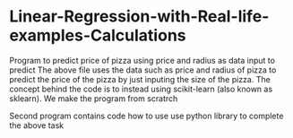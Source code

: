# Linear-Regression-with-Real-life-examples-Calculations

Program to predict price of pizza using price and radius as data input to predict The above file uses the data such as price and radius of pizza to predict the price of the pizza by just inputing the size of the pizza. The concept behind the code is to instead using scikit-learn (also known as sklearn). We make the program from scratrch


Second program contains code how to use use python library to complete the above task
